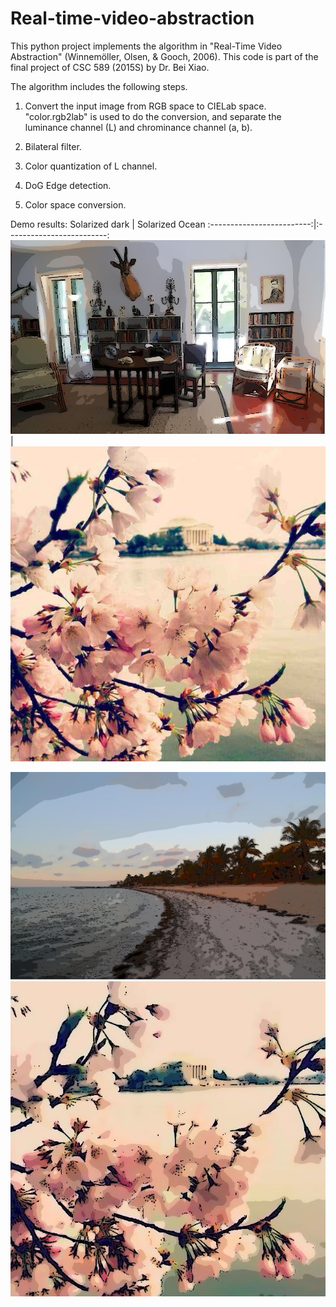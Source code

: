 # Real-time-video-abstraction
This python project implements the algorithm in "Real-Time Video Abstraction" (Winnemöller, Olsen, & Gooch, 2006).
This code is part of the final project of CSC 589 (2015S) by Dr. Bei Xiao.


The algorithm includes the following steps.
1) Convert the input image from RGB space to CIELab space.
    "color.rgb2lab" is used to do the conversion, and separate the luminance channel (L) and chrominance channel (a, b).

2) Bilateral filter.
3) Color quantization of L channel.
4) DoG Edge detection.
5) Color space conversion.

Demo results:
Solarized dark             |  Solarized Ocean
:-------------------------:|:-------------------------:
![](https://github.com/BumbleBee0819/Real-time-video-abstraction/blob/master/results/Final1.jpg)  |  ![](https://github.com/BumbleBee0819/Real-time-video-abstraction/blob/master/results/TestImage3.jpg)



![alt text](https://github.com/BumbleBee0819/Real-time-video-abstraction/blob/master/results/Final2.jpg)
![alt text](https://github.com/BumbleBee0819/Real-time-video-abstraction/blob/master/results/Final3.jpg)
